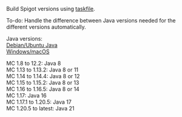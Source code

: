 Build Spigot versions using [taskfile](https://taskfile.dev/).

To-do: Handle the difference between Java versions needed for the different versions automatically.

Java versions:\
[Debian/Ubuntu Java](https://docs.azul.com/core/install/debian)\
[Windows/macOS](https://www.azul.com/downloads/#zulu)

MC 1.8 to 12.2: Java 8\
MC 1.13 to 1.13.2: Java 8 or 11\
MC 1.14 to 1.14.4: Java 8 or 12\
MC 1.15 to 1.15.2: Java 8 or 13\
MC 1.16 to 1.16.5: Java 8 or 14\
MC 1.17: Java 16\
MC 1.17.1 to 1.20.5: Java 17\
MC 1.20.5 to latest: Java 21
